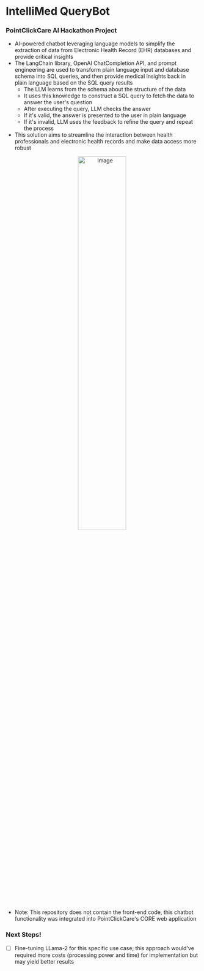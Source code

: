 # IntelliMed QueryBot

### PointClickCare AI Hackathon Project
- AI-powered chatbot leveraging language models to simplify the extraction of data from Electronic Health Record (EHR)
databases and provide critical insights
- The LangChain library, OpenAI ChatCompletion API, and prompt engineering are used to transform plain language input and database schema into SQL queries, and then provide medical insights back in plain language based on the SQL query results
  - The LLM learns from the schema about the structure of the data
  - It uses this knowledge to construct a SQL query to fetch the data to answer the user's question
  - After executing the query, LLM checks the answer
  - If it's valid, the answer is presented to the user in plain language
  - If it's invalid, LLM uses the feedback to refine the query and repeat the process
- This solution aims to streamline the interaction between health professionals and electronic health records and make data access more robust

<p align="center">
  <a href="https://youtu.be/NJLV1SX9dqY" target="_blank">
    <img src="https://github.com/achchala/intelliMed/assets/54039275/082bbc0f-0928-4ff3-8be6-2fa2b21e8176" alt="Image" width="50%">
  </a>
</p>

  
- Note: This repository does not contain the front-end code, this chatbot functionality was integrated into PointClickCare's CORE web application

### Next Steps!

- [ ] Fine-tuning LLama-2 for this specific use case; this approach would've required more costs (processing power and time) for implementation but may yield better results
